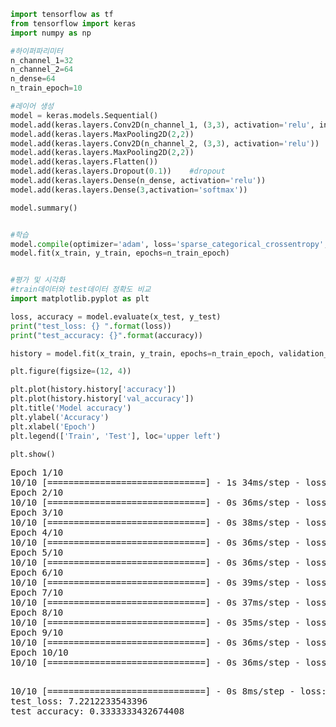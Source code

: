 ```python
import tensorflow as tf
from tensorflow import keras
import numpy as np

#하이퍼파리미터
n_channel_1=32
n_channel_2=64
n_dense=64
n_train_epoch=10

#레이어 생성
model = keras.models.Sequential()
model.add(keras.layers.Conv2D(n_channel_1, (3,3), activation='relu', input_shape=(28,28,3)))
model.add(keras.layers.MaxPooling2D(2,2))
model.add(keras.layers.Conv2D(n_channel_2, (3,3), activation='relu'))
model.add(keras.layers.MaxPooling2D(2,2))
model.add(keras.layers.Flatten())
model.add(keras.layers.Dropout(0.1))    #dropout
model.add(keras.layers.Dense(n_dense, activation='relu'))
model.add(keras.layers.Dense(3,activation='softmax'))

model.summary()


#학습
model.compile(optimizer='adam', loss='sparse_categorical_crossentropy', metrics=['accuracy'])
model.fit(x_train, y_train, epochs=n_train_epoch)


#평가 및 시각화
#train데이터와 test데이터 정확도 비교
import matplotlib.pyplot as plt

loss, accuracy = model.evaluate(x_test, y_test)
print("test_loss: {} ".format(loss))
print("test_accuracy: {}".format(accuracy))

history = model.fit(x_train, y_train, epochs=n_train_epoch, validation_data=(x_test, y_test))

plt.figure(figsize=(12, 4))

plt.plot(history.history['accuracy'])
plt.plot(history.history['val_accuracy'])
plt.title('Model accuracy')
plt.ylabel('Accuracy')
plt.xlabel('Epoch')
plt.legend(['Train', 'Test'], loc='upper left')

plt.show()
```



<pre>
Epoch 1/10
10/10 [==============================] - 1s 34ms/step - loss: 35.7339 - accuracy: 0.3270
Epoch 2/10
10/10 [==============================] - 0s 36ms/step - loss: 4.9983 - accuracy: 0.3679
Epoch 3/10
10/10 [==============================] - 0s 38ms/step - loss: 1.3350 - accuracy: 0.5283
Epoch 4/10
10/10 [==============================] - 0s 36ms/step - loss: 0.7124 - accuracy: 0.7013
Epoch 5/10
10/10 [==============================] - 0s 36ms/step - loss: 0.3903 - accuracy: 0.8396
Epoch 6/10
10/10 [==============================] - 0s 39ms/step - loss: 0.1975 - accuracy: 0.9340
Epoch 7/10
10/10 [==============================] - 0s 37ms/step - loss: 0.1306 - accuracy: 0.9717
Epoch 8/10
10/10 [==============================] - 0s 35ms/step - loss: 0.0860 - accuracy: 0.9811
Epoch 9/10
10/10 [==============================] - 0s 36ms/step - loss: 0.0569 - accuracy: 0.9843
Epoch 10/10
10/10 [==============================] - 0s 36ms/step - loss: 0.0239 - accuracy: 0.9969

</pre>

<pre>
10/10 [==============================] - 0s 8ms/step - loss: 7.2212 - accuracy: 0.3333
test_loss: 7.2212233543396 
test_accuracy: 0.3333333432674408
</pre>
